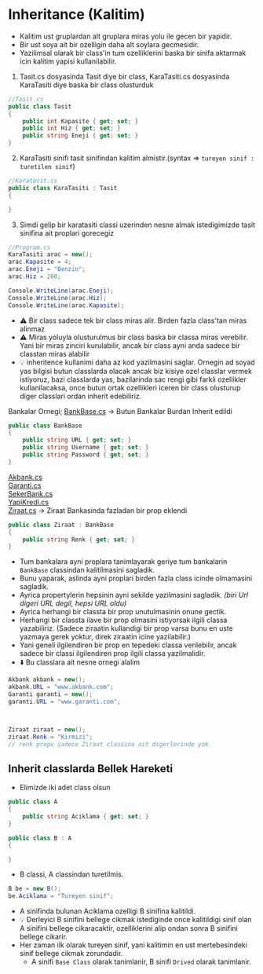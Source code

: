 # Inheritance (Kalitim)

* Kalitim ust gruplardan alt gruplara miras yolu ile gecen bir yapidir.
* Bir ust soya ait bir ozelligin daha alt soylara gecmesidir.
* Yazilimsal olarak bir class'in tum ozelliklerini baska bir sinifa aktarmak icin kalitim yapisi kullanilabilir.

1. Tasit.cs dosyasinda Tasit diye bir class, KaraTasiti.cs dosyasinda KaraTasiti diye baska bir class olusturduk

```C#
//Tasit.cs
public class Tasit
{
    public int Kapasite { get; set; }
    public int Hiz { get; set; }
    public string Eneji { get; set; }
}

```

2. KaraTasiti sinifi tasit sinifindan kalitim almistir.(syntax => `tureyen sinif : turetilen sinif`)

```C#
//Karatasit.cs
public class KaraTasiti : Tasit
{

}
```

3. Simdi gelip bir karatasiti classi uzerinden nesne almak istedigimizde tasit sinifina ait proplari gorecegiz

```C#
//Program.cs
KaraTasiti arac = new();
arac.Kapasite = 4;
arac.Eneji = "Benzin";
arac.Hiz = 200;

Console.WriteLine(arac.Eneji);
Console.WriteLine(arac.Hiz);
Console.WriteLine(arac.Kapasite);
```

* :warning: Bir class sadece tek bir class miras alir. Birden fazla class'tan miras alinmaz
* :warning: Miras yoluyla olusturulmus bir class baska bir classa miras verebilir. Yani bir miras zinciri kurulabilir, ancak bir class ayni anda sadece bir classtan miras alabilir
* :bulb: inheritence kullanimi daha az kod yazilmasini saglar. Ornegin ad soyad yas bilgisi butun classlarda olacak ancak biz kisiye ozel classlar vermek istiyoruz, bazi classlarda yas, bazilarinda sac rengi gibi farkli ozellikler kullanilacaksa, once butun ortak ozellikleri iceren bir class olusturup diger classlari ordan inherit edebiliriz.

Bankalar Ornegi;
[BankBase.cs](/BankBase.cs) -> Butun Bankalar Burdan Inherit edildi

```C#
public class BankBase
{
    public string URL { get; set; }
    public string Username { get; set; }
    public string Password { get; set; }
}
```

[Akbank.cs](/2-BOLUM/Inheritance-006/Akbank.cs)\
[Garanti.cs](/2-BOLUM/Inheritance-006/Garanti.cs)\
[SekerBank.cs](/2-BOLUM/Inheritance-006/SekerBank.cs)\
[YapiKredi.cs](/2-BOLUM/Inheritance-006/YapiKredi.cs)\
[Ziraat.cs](/2-BOLUM/Inheritance-006/Ziraat.cs) -> Ziraat Bankasinda fazladan bir prop eklendi

```C#
public class Ziraat : BankBase
{
    public string Renk { get; set; }
}
```

* Tum bankalara ayni proplara tanimlayarak geriye tum bankalarin `BankBase` classindan kalitilmasini sagladik.
* Bunu yaparak, aslinda ayni proplari birden fazla class icinde olmamasini sagladik.
* Ayrica propertylerin hepsinin ayni sekilde yazilmasini sagladik. *(biri Url digeri URL degil, hepsi URL oldu)*
* Ayrica herhangi bir classta bir prop unutulmasinin onune gectik.
* Herhangi bir classta ilave bir prop olmasini istiyorsak ilgili classa yazabiliriz. (Sadece ziraatin kullandigi bir prop varsa bunu en uste yazmaya gerek yoktur, direk ziraatin icine yazilabilir.)
* Yani geneli ilgilendiren bir prop en tepedeki classa verilebilir, ancak sadece bir classi ilgilendiren prop ilgili classa yazilmalidir.
* :arrow_down: Bu classlara ait nesne ornegi alalim

```C#
Akbank akbank = new();
akbank.URL = "www.akbank.com";
Garanti garanti = new();
garanti.URL = "www.garanti.com";



Ziraat ziraat = new();
ziraat.Renk = "Kirmizi";
// renk propu sadece Ziraat classina ait digerlerinde yok
```

## Inherit classlarda Bellek Hareketi

* Elimizde iki adet class olsun

```C#
public class A
{
    public string Aciklama { get; set; }
}
```

```C#
public class B : A
{

}
```

* B classi, A classindan turetilmis.

```C#
B be = new B();
be.Aciklama = "Tureyen sinif";
```

* A sinifinda bulunan Aciklama ozelligi B sinifina kalitildi.
* :bulb: Derleyici B sinifini bellege cikmak istediginde once kalitildigi sinif olan A sinifini bellege cikaracaktir, ozelliklerini alip ondan sonra B sinifini bellege cikarir.
* Her zaman ilk olarak tureyen sinif, yani kalitimin en ust mertebesindeki sinif bellege cikmak zorundadir.
  * A sinifi `Base Class` olarak tanimlanir, B sinifi `Drived` olarak tanimlanir.
